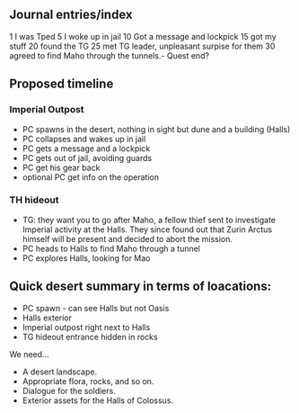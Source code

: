 ## Journal entries/index
1 I was Tped
5 I woke up in jail
10 Got a message and lockpick
15 got my stuff
20 found the TG
25 met TG leader, unpleasant surpise for them
30 agreed to find Maho through the tunnels.- Quest end?

## Proposed timeline
### Imperial Outpost
- PC spawns in the desert, nothing in sight but dune and a building (Halls)
- PC collapses and wakes up in jail
- PC gets a message and a lockpick
- PC gets out of jail, avoiding guards
- PC get his gear back
- optional PC get info on the operation
### TH hideout
- TG: they want you to go after Maho, a fellow thief sent to investigate Imperial activity at the Halls. They since found out that Zurin Arctus himself will be present and decided to abort the mission.
- PC heads to Halls to find Maho through a tunnel
- PC explores Halls, looking for Mao

## Quick desert summary in terms of loacations:
- PC spawn  - can see Halls but not Oasis
- Halls exterior
- Imperial outpost right next to Halls
- TG hideout entrance hidden in rocks

We need...
- A desert landscape.
- Appropriate flora, rocks, and so on.
- Dialogue for the soldiers.
- Exterior assets for the Halls of Colossus.